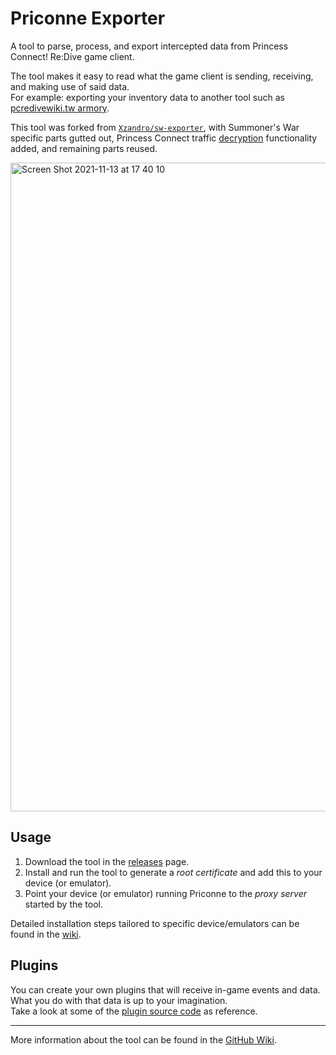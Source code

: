 # Priconne Exporter

A tool to parse, process, and export intercepted data from Princess Connect! Re:Dive game client.

The tool makes it easy to read what the game client is sending, receiving, and making use of said data.  
For example: exporting your inventory data to another tool such as [pcredivewiki.tw armory][pcredivewikitw-armory].

This tool was forked from [`Xzandro/sw-exporter`][sw-exporter], with Summoner's War specific parts gutted out, Princess Connect traffic [decryption][decrypt-info] functionality added, and remaining parts reused.

<img width="1038" alt="Screen Shot 2021-11-13 at 17 40 10" src="https://user-images.githubusercontent.com/25855364/141651723-7a971f23-6157-44c4-a8f2-25d80f6e3277.png">

## Usage
1. Download the tool in the [releases][releases-latest] page.
2. Install and run the tool to generate a <em>root certificate</em> and add this to your device (or emulator).
3. Point your device (or emulator) running Priconne to the <em>proxy server</em> started by the tool.

Detailed installation steps tailored to specific device/emulators can be found in the [wiki].

## Plugins
You can create your own plugins that will receive in-game events and data.  
What you do with that data is up to your imagination.  
Take a look at some of the [plugin source code][plugins-source] as reference.

---

More information about the tool can be found in the [GitHub Wiki][wiki-root].

[releases-latest]: https://github.com/FabulousCupcake/pcr-exporter/releases/latest
[pcredivewikitw-armory]: https://pcredivewiki.tw/Armory
[sw-exporter]: https://github.com/Xzandro/sw-exporter
[decrypt-info]: https://github.com/FabulousCupcake/pcr-exporter/wiki/Payload-Decryption
[wiki]: https://github.com/FabulousCupcake/pcr-exporter/wiki/Installation
[wiki-root]: https://github.com/FabulousCupcake/pcr-exporter/wiki
[plugins-source]: https://github.com/FabulousCupcake/pcr-exporter/tree/master/app/plugins
